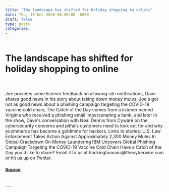 ```yaml
---
title: "The landscape has shifted for holiday shopping to online"
date: Thu, 10 Dec 2020 06:00:00 -0000
draft: false
type: posts
categories: 
- 
---
```

# The landscape has shifted for holiday shopping to online

<br/>

<br/>
Joe provides some listener feedback on allowing site notifications, Dave shares good news in his story about taking down money mules, Joe's got not as good news about a phishing campaign targeting the COVID-19 vaccine cold chain, The Catch of the Day comes from a listener named Virginia who received a phishing email impersonating a bank, and later in the show, Dave's conversation with Neal Dennis from Cyware on the cybersecurity concerns and pitfalls customers need to look out for and why ecommerce has become a goldmine for hackers. Links to stories: U.S. Law Enforcement Takes Action Against Approximately 2,300 Money Mules In Global Crackdown On Money Laundering IBM Uncovers Global Phishing Campaign Targeting the COVID-19 Vaccine Cold Chain Have a Catch of the Day you'd like to share? Email it to us at hackinghumans@thecyberwire.com or hit us up on Twitter.

#### [Source](https://thecyberwire.com/podcasts/hacking-humans/127/notes)

<br/>
---
